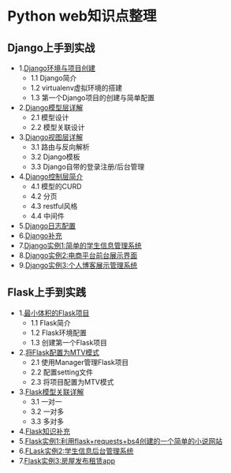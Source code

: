 # Python web知识点整理

## Django上手到实战

* 1.[Django环境与项目创建](django/django01.md)
  * 1.1 Django简介
  * 1.2 virtualenv虚拟环境的搭建
  * 1.3 第一个Django项目的创建与简单配置
* 2.[Django模型层详解](django/django02.md)
  * 2.1 模型设计
  * 2.2 模型关联设计
* 3.[Django视图层详解](django/django03.md)
  * 3.1 路由与反向解析
  * 3.2 Django模板
  * 3.3 Django自带的登录注册/后台管理 
* 4.[Django控制层简介](django/django04.md)
  * 4.1 模型的CURD
  * 4.2 分页
  * 4.3 restful风格
  * 4.4 中间件
* 5.[Django日志配置](django/django05.md)
* 6.[Django补充](django/django06.md)
* 7.[Django实例1:简单的学生信息管理系统](django/student)
* 8.[Django实例2:电商平台前台展示界面](django/axf)
* 9.[Django实例3:个人博客展示管理系统](django/myBlog)

## Flask上手到实践

* 1.[最小体积的Flask项目](flask/flask01.md)
  * 1.1 Flask简介
  * 1.2 Flask环境配置
  * 1.3 创建第一个Flask项目 
* 2.[将Flask配置为MTV模式](flask/flask02.md)
  * 2.1 使用Manager管理Flask项目
  * 2.2 配置setting文件
  * 2.3 将项目配置为MTV模式
* 3.[Flask模型关联详解](flask/flask03.md)
  * 3.1 一对一
  * 3.2 一对多
  * 3.3 多对多
* 4.[Flask知识补充](flask/flask04.md)
* 5.[Flask实例1:利用flask+requests+bs4创建的一个简单的小说网站](flask/pandatxt)
* 6.[FLask实例2:学生信息后台管理系统](flask/stumanage/)
* 7.[Flask实例3:房屋发布租赁app](flask/rootlease/)